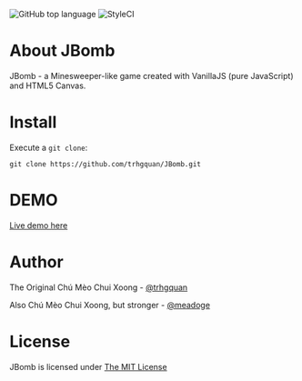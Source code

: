 ![GitHub top language](https://img.shields.io/github/languages/top/trhgquan/jbomb?style=flat-square)
![StyleCI](https://github.styleci.io/repos/196590548/shield)

# About JBomb
JBomb - a Minesweeper-like game created with VanillaJS (pure JavaScript) and HTML5 Canvas.

# Install
Execute a `git clone`:

`git clone https://github.com/trhgquan/JBomb.git`

# DEMO
[Live demo here](https://trhgquan.github.io/JBomb/index.html)

# Author
The Original Chú Mèo Chui Xoong - [@trhgquan](https://github.com/trhgquan)

Also Chú Mèo Chui Xoong, but stronger - [@meadoge](https://github.com/trhgquan)

# License
JBomb is licensed under [The MIT License](https://github.com/trhgquan/JBomb/blob/master/LICENSE)
